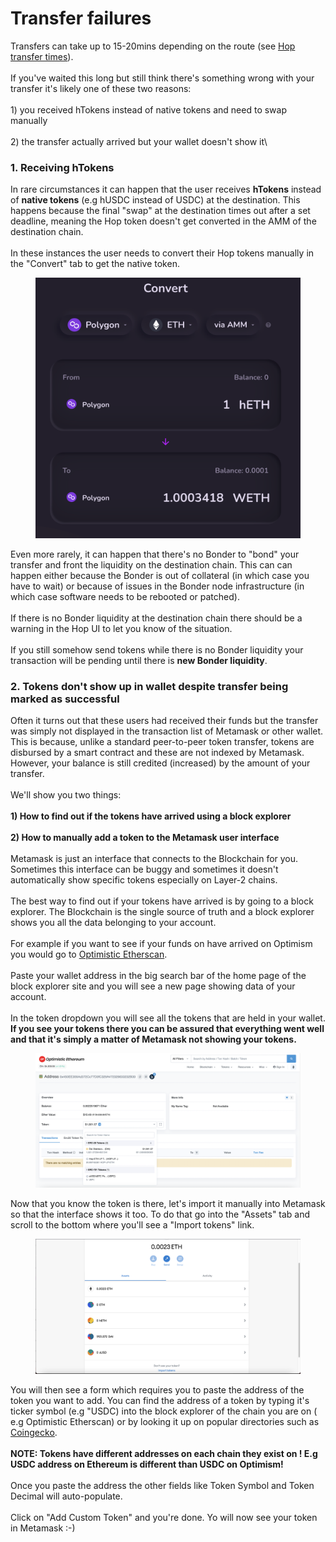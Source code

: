 # Transfer failures

Transfers can take up to 15-20mins depending on the route (see [Hop transfer times](https://help.hop.exchange/hc/en-us/articles/4406099772045-How-long-does-a-Hop-transfer-take-)).\
\
If you've waited this long but still think there's something wrong with your transfer it's likely one of these two reasons:\
\
1\) you received hTokens instead of native tokens and need to swap manually\
\
2\) the transfer actually arrived but your wallet doesn't show it\


### 1. Receiving hTokens

In rare circumstances it can happen that the user receives **hTokens** instead of **native tokens** (e.g hUSDC instead of USDC) at the destination. This happens because the final "swap" at the destination times out after a set deadline, meaning the Hop token doesn't get converted in the AMM of the destination chain. \
\
In these instances the user needs to convert their Hop tokens manually in the "Convert" tab to get the native token.

<figure><img src="../.gitbook/assets/Screenshot 2022-11-30 at 16.25.38.png" alt=""><figcaption></figcaption></figure>

Even more rarely, it can happen that there's no Bonder to "bond" your transfer and front the liquidity on the destination chain. This can can happen either because the Bonder is out of collateral (in which case you have to wait) or because of issues in the Bonder node infrastructure (in which case software needs to be rebooted or patched).\
\
If there is no Bonder liquidity at the destination chain there should be a warning in the Hop UI to let you know of the situation.\
\
If you still somehow send tokens while there is no Bonder liquidity your transaction will be pending until there is **new Bonder liquidity**.

### 2. Tokens don't show up in wallet despite transfer being marked as successful

Often it turns out that these users had received their funds but the transfer was simply not displayed in the transaction list of Metamask or other wallet. This is because, unlike a standard peer-to-peer token transfer, tokens are disbursed by a smart contract and these are not indexed by Metamask. However, your balance is still credited (increased) by the amount of your transfer.\
\
We'll show you two things:\
\
**1) How to find out if the tokens have arrived using a block explorer**\
\
**2) How to manually add a token to the Metamask user interface** \
\
Metamask is just an interface that connects to the Blockchain for you. Sometimes this interface can be buggy and sometimes it doesn't automatically show specific tokens especially on Layer-2 chains.\
\
The best way to find out if your tokens have arrived is by going to a block explorer. The Blockchain is the single source of truth and a block explorer shows you all the data belonging to your account.\
\
For example if you want to see if your funds on have arrived on Optimism you would go to [Optimistic Etherscan](https://optimistic.etherscan.io/).\
\
Paste your wallet address in the big search bar of the home page of the block explorer site and you will see a new page showing data of your account. \
\
In the token dropdown you will see all the tokens that are held in your wallet. **If you see your tokens there you can be assured that everything went well and that it's simply a matter of Metamask not showing your tokens.**

<figure><img src="../.gitbook/assets/optimistic_explorer_1.png" alt=""><figcaption></figcaption></figure>

Now that you know the token is there, let's import it manually into Metamask so that the interface shows it too. To do that go into the "Assets" tab and scroll to the bottom where you'll see a "Import tokens" link.

<figure><img src="../.gitbook/assets/metamask_helpdesk.png" alt=""><figcaption></figcaption></figure>

You will then see a form which requires you to paste the address of the token you want to add. You can find the address of a token by typing it's ticker symbol (e.g "USDC) into the block explorer of the chain you are on ( e.g Optimistic Etherscan) or by looking it up on popular directories such as [Coingecko](https://www.coingecko.com/en). \
\
**NOTE: Tokens have different addresses on each chain they exist on ! E.g USDC address on Ethereum is different than USDC on Optimism!**\
\
Once you paste the address the other fields like Token Symbol and Token Decimal will auto-populate.\
\
Click on "Add Custom Token" and you're done. Yo will now see your token in Metamask :-)

<figure><img src="https://help.hop.exchange/hc/article_attachments/4413626776205/Screenshot_2021-11-15_at_17.16.59.png" alt=""><figcaption></figcaption></figure>
